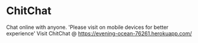 # ChitChat
Chat online with anyone.
'Please visit on mobile devices for better experience'
Visit ChitChat @ https://evening-ocean-76261.herokuapp.com/

